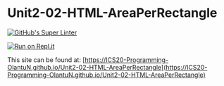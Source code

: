 # Unit2-02-HTML-AreaPerRectangle
[![GitHub's Super Linter](https://github.com/ICS20-Programming-OlantuN/Unit2-03-HTML-StreetAddress/workflows/GitHub's%20Super%20Linter/badge.svg)](https://github.com/ICS20-Programming-OlantuN/Unit2-03-HTML-StreetAddress/actions)


[![Run on Repl.it](https://repl.it/badge/github/ICS20-Programming-OlantuN/Unit2-03-HTML-StreetAddress)](https://repl.it/github/ICS20-Programming-OlantuN/Unit2-03-HTML-AreaPerRectangle)


This site can be found at: [https://ICS20-Programming-OlantuN.github.io/Unit2-02-HTML-AreaPerRectangle](https://ICS20-Programming-OlantuN.github.io/Unit2-02-HTML-AreaPerRectangle)
